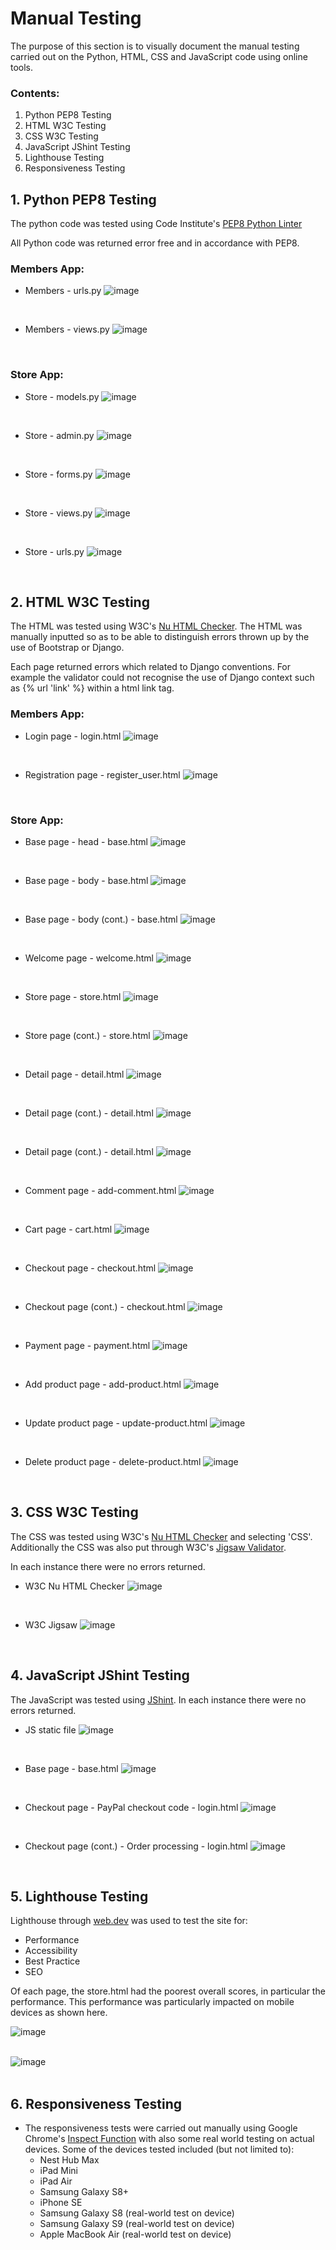 # Manual Testing

The purpose of this section is to visually document the manual testing carried out on the Python, HTML, CSS and JavaScript code using online tools. 

### Contents:
1. Python PEP8 Testing
2. HTML W3C Testing
3. CSS W3C Testing
4. JavaScript JShint Testing
5. Lighthouse Testing
6. Responsiveness Testing


## 1. Python PEP8 Testing
The python code was tested using Code Institute's [PEP8 Python Linter](https://pep8ci.herokuapp.com/)

All Python code was returned error free and in accordance with PEP8.

### Members App:

* Members - urls.py
![image](https://github.com/cmikedev/ecommerce/blob/main/manual_testing/images/python/1%20-%20members%20-%20urls.png?raw=true)</br >
</br >

* Members - views.py
![image](https://github.com/cmikedev/ecommerce/blob/main/manual_testing/images/python/2%20-%20members%20-%20views.png?raw=true)</br >
</br >

### Store App:

* Store - models.py
![image](https://github.com/cmikedev/ecommerce/blob/main/manual_testing/images/python/3%20-%20store%20-%20models.png?raw=true)</br >
</br >

* Store - admin.py
![image](https://github.com/cmikedev/ecommerce/blob/main/manual_testing/images/python/4%20-%20store%20-%20admin.png?raw=true)</br >
</br >

* Store - forms.py
![image](https://github.com/cmikedev/ecommerce/blob/main/manual_testing/images/python/5%20-%20store%20-%20forms.png?raw=true)</br >
</br >

* Store - views.py
![image](https://github.com/cmikedev/ecommerce/blob/main/manual_testing/images/python/6%20-%20store%20-%20views.png?raw=true)</br >
</br >

* Store - urls.py
![image](https://github.com/cmikedev/ecommerce/blob/main/manual_testing/images/python/7%20-%20store%20-%20urls.png?raw=true)</br >
</br >


## 2. HTML W3C Testing
The HTML was tested using W3C's [Nu HTML Checker](https://validator.w3.org/nu/#textarea). The HTML was manually inputted so as to be able to distinguish errors thrown up by the use of Bootstrap or Django.

Each page returned errors which related to Django conventions. For example the validator could not recognise the use of Django context such as {% url 'link' %} within a html link tag.

### Members App:

* Login page - login.html
![image](https://github.com/cmikedev/ecommerce/blob/main/manual_testing/images/html/1%20-%20w3c%20-%20login.png?raw=true)</br >
</br >

* Registration page - register_user.html
![image](https://github.com/cmikedev/ecommerce/blob/main/manual_testing/images/html/2%20-%20w3c%20-%20register.png?raw=true)</br >
</br >

### Store App:

* Base page - head - base.html
![image](https://github.com/cmikedev/ecommerce/blob/main/manual_testing/images/html/3%20-%20w3c%20-%20base%20-%20head.png?raw=true)</br >
</br >

* Base page - body - base.html
![image](https://github.com/cmikedev/ecommerce/blob/main/manual_testing/images/html/3.1%20-%20w3c%20-%20base%20-%20body%20-%201.png?raw=true)</br >
</br >

* Base page - body (cont.) - base.html
![image](https://github.com/cmikedev/ecommerce/blob/main/manual_testing/images/html/3.2%20-%20w3c%20-%20base%20-%20body%20-%202.png?raw=true)</br >
</br >

* Welcome page - welcome.html
![image](https://github.com/cmikedev/ecommerce/blob/main/manual_testing/images/html/4%20-%20w3c%20-%20welcome.png?raw=true)</br >
</br >

* Store page - store.html
![image](https://github.com/cmikedev/ecommerce/blob/main/manual_testing/images/html/5%20-%20w3c%20-%20store.png?raw=true)</br >
</br >

* Store page (cont.) - store.html
![image](https://github.com/cmikedev/ecommerce/blob/main/manual_testing/images/html/5.1%20-%20w3c%20-%20store.png?raw=true)</br >
</br >

* Detail page - detail.html
![image](https://github.com/cmikedev/ecommerce/blob/main/manual_testing/images/html/6%20-%20w3c%20-%20detail.png?raw=true)</br >
</br >

* Detail page (cont.) - detail.html
![image](https://github.com/cmikedev/ecommerce/blob/main/manual_testing/images/html/6.1%20-%20w3c%20-%20detail.png?raw=true)</br >
</br >

* Detail page (cont.) - detail.html
![image](https://github.com/cmikedev/ecommerce/blob/main/manual_testing/images/html/6.2%20-%20w3c%20-%20detail.png?raw=true)</br >
</br >

* Comment page - add-comment.html
![image](https://github.com/cmikedev/ecommerce/blob/main/manual_testing/images/html/7%20-%20w3c%20-%20add-comment.png?raw=true)</br >
</br >

* Cart page - cart.html
![image](https://github.com/cmikedev/ecommerce/blob/main/manual_testing/images/html/8%20-%20w3c%20-%20cart.png?raw=true)</br >
</br >

* Checkout page - checkout.html
![image](https://github.com/cmikedev/ecommerce/blob/main/manual_testing/images/html/9%20-%20w3c%20-%20checkout.png?raw=true)</br >
</br >

* Checkout page (cont.) - checkout.html
![image](https://github.com/cmikedev/ecommerce/blob/main/manual_testing/images/html/9.1%20-%20w3c%20-%20checkout.png?raw=true)</br >
</br >

* Payment page - payment.html
![image](https://github.com/cmikedev/ecommerce/blob/main/manual_testing/images/html/10%20-%20w3c%20-%20payment.png?raw=true)</br >
</br >

* Add product page - add-product.html
![image](https://github.com/cmikedev/ecommerce/blob/main/manual_testing/images/html/11%20-%20w3c%20-%20add-product.png?raw=true)</br >
</br >

* Update product page - update-product.html
![image](https://github.com/cmikedev/ecommerce/blob/main/manual_testing/images/html/12%20-%20w3c%20-%20update-product.png?raw=true)</br >
</br >

* Delete product page - delete-product.html
![image](https://github.com/cmikedev/ecommerce/blob/main/manual_testing/images/html/13%20-%20w3c%20-%20delete-product.png?raw=true)</br >
</br >

## 3. CSS W3C Testing
The CSS was tested using W3C's [Nu HTML Checker](https://validator.w3.org/nu/#textarea) and selecting 'CSS'. Additionally the CSS was also put through W3C's [Jigsaw Validator](https://jigsaw.w3.org/css-validator/#validate_by_input).

In each instance there were no errors returned.


* W3C Nu HTML Checker
![image](https://github.com/cmikedev/ecommerce/blob/main/manual_testing/images/css/1%20-%20w3c%20-%20css.png?raw=true)</br >
</br >

* W3C Jigsaw
![image](https://github.com/cmikedev/ecommerce/blob/main/manual_testing/images/css/2%20-%20w3c%20-%20css%20jigsaw.png?raw=true)</br >
</br >


## 4. JavaScript JShint Testing
The JavaScript was tested using [JShint](https://jshint.com/). In each instance there were no errors returned.

* JS static file
![image](https://github.com/cmikedev/ecommerce/blob/main/manual_testing/images/js/1%20-%20jshint%20-%20js.png?raw=true)</br >
</br >

* Base page - base.html
![image](https://github.com/cmikedev/ecommerce/blob/main/manual_testing/images/js/2%20-%20jshint%20-%20base.png?raw=true)</br >
</br >

* Checkout page - PayPal checkout code - login.html
![image](https://github.com/cmikedev/ecommerce/blob/main/manual_testing/images/js/3%20-%20jshint%20-%20paypal%20-%20checkout.png?raw=true)</br >
</br >

* Checkout page (cont.) - Order processing - login.html
![image](https://github.com/cmikedev/ecommerce/blob/main/manual_testing/images/js/3.1%20-%20jshint%20-%20order%20-%20checkout.png?raw=true)</br >
</br >


## 5. Lighthouse Testing

Lighthouse through [web.dev](https://pagespeed.web.dev/) was used to test the site for: 
* Performance
* Accessibility
* Best Practice
* SEO

Of each page, the store.html had the poorest overall scores, in particular the performance. This performance was particularly impacted on mobile devices as shown here.

![image](https://github.com/cmikedev/ecommerce/blob/main/manual_testing/images/lighthouse/results.png?raw=true)</br >
</br >

![image](https://github.com/cmikedev/ecommerce/blob/main/manual_testing/images/lighthouse/performance.png?raw=true)</br >
</br >

## 6. Responsiveness Testing

* The responsiveness tests were carried out manually using Google Chrome's [Inspect Function](https://developer.chrome.com/docs/devtools/open/) with also some real world testing on actual devices. Some of the devices tested included (but not limited to):
    * Nest Hub Max
    * iPad Mini
    * iPad Air
    * Samsung Galaxy S8+
    * iPhone SE
    * Samsung Galaxy S8 (real-world test on device)
    * Samsung Galaxy S9 (real-world test on device)
    * Apple MacBook Air (real-world test on device) <br />
    <br />